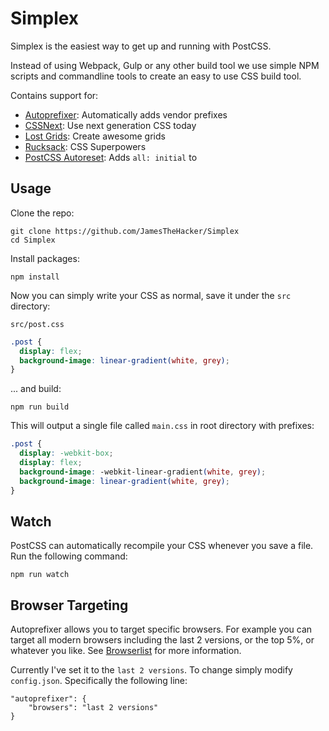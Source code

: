 Simplex
=======

Simplex is the easiest way to get up and running with PostCSS.

Instead of using Webpack, Gulp or any other build tool we use simple NPM scripts and commandline tools to create an easy to use CSS build tool.

Contains support for:

* [Autoprefixer](https://github.com/postcss/autoprefixer): Automatically adds vendor prefixes
* [CSSNext](http://cssnext.io): Use next generation CSS today
* [Lost Grids](https://github.com/peterramsing/lost): Create awesome grids
* [Rucksack](https://simplaio.github.io/rucksack/): CSS Superpowers
* [PostCSS Autoreset](https://github.com/maximkoretskiy/postcss-autoreset): Adds `all: initial` to

Usage
-----

Clone the repo:

    git clone https://github.com/JamesTheHacker/Simplex
    cd Simplex

Install packages:

    npm install

Now you can simply write your CSS as normal, save it under the `src` directory:

`src/post.css`

```css
.post {
  display: flex;
  background-image: linear-gradient(white, grey);
}
```

... and build:

    npm run build

This will output a single file called `main.css` in root directory with prefixes:

```css
.post {
  display: -webkit-box;
  display: flex;
  background-image: -webkit-linear-gradient(white, grey);
  background-image: linear-gradient(white, grey);
}
```

Watch
-----

PostCSS can automatically recompile your CSS whenever you save a file. Run the following command:

    npm run watch


Browser Targeting
-----------------

Autoprefixer allows you to target specific browsers. For example you can target all modern browsers including the last 2 versions, or the top 5%, or whatever you like. See [Browserlist](https://github.com/ai/browserslist) for more information.

Currently I've set it to the `last 2 versions`. To change simply modify `config.json`. Specifically the following line:

    "autoprefixer": {
        "browsers": "last 2 versions"
    }
